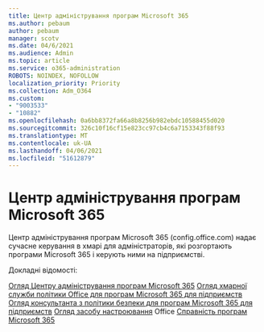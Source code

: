 ```yaml
---
title: Центр адміністрування програм Microsoft 365
ms.author: pebaum
author: pebaum
manager: scotv
ms.date: 04/6/2021
ms.audience: Admin
ms.topic: article
ms.service: o365-administration
ROBOTS: NOINDEX, NOFOLLOW
localization_priority: Priority
ms.collection: Adm_O364
ms.custom:
- "9003533"
- "10882"
ms.openlocfilehash: 0a6bb8372fa66a8b8256b982ebdc10588455d020
ms.sourcegitcommit: 326c10f16cf15e823cc97cb4c6a7153343f88f93
ms.translationtype: MT
ms.contentlocale: uk-UA
ms.lasthandoff: 04/06/2021
ms.locfileid: "51612879"
---
```

# <a name="microsoft-365-apps-admin-center"></a>Центр адміністрування програм Microsoft 365

Центр адміністрування програм Microsoft 365 (config.office.com) надає сучасне керування в хмарі для адміністраторів, які розгортають програми Microsoft 365 і керують ними на підприємстві. 

Докладні відомості:

[Огляд Центру адміністрування програм Microsoft 365](https://docs.microsoft.com/deployoffice/admincenter/overview) 
 [Огляд хмарної служби політики Office для програм Microsoft 365 для підприємств](https://docs.microsoft.com/deployoffice/overview-office-cloud-policy-service) 
 [Огляд консультанта з політики безпеки для програм Microsoft 365 для підприємств](https://docs.microsoft.com/deployoffice/overview-of-security-policy-advisor) 
 [Огляд засобу настроювання](https://docs.microsoft.com/deployoffice/overview-of-the-office-customization-tool-for-click-to-run) 
 Office [Справність програм Microsoft 365](https://docs.microsoft.com/deployoffice/admincenter/microsoft-365-apps-health)